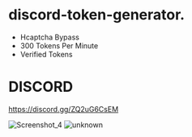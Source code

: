 # discord-token-generator.
* Hcaptcha Bypass
* 300 Tokens Per Minute
* Verified Tokens


# DISCORD
https://discord.gg/ZQ2uG6CsEM


![Screenshot_4](https://user-images.githubusercontent.com/97837255/169071891-c09dd4a4-25cb-4dfd-8b99-4f5e4a29f935.png)
![unknown](https://user-images.githubusercontent.com/97837255/169071901-bbdd6afb-f1d9-4336-bb59-80ecfea60538.png)


